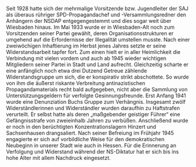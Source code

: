 Seit 1928 hatte sich der mehrmalige Vorsitzende bzw. Jugendleiter der
SAJ als überaus rühriger SPD-Propagandachef und -Versammlungsredner den
Anhängern der NSDAP entgegengestemmt und dies sogar weit über Wiesbaden
hinaus. Im Mai 1933 wurde er in Wiesbaden-Alt noch zum Vorsitzenden
seiner Partei gewählt, deren Organisationsstrukturen er umgehend auf die
Erfordernisse der Illegalität umstellen musste. Nach einer zweiwöchigen
Inhaftierung im Herbst jenes Jahres setzte er seine Widerstandsarbeit
tapfer fort. Zum einen hielt er in aller Heimlichkeit die Verbindung mit
vielen vordem und auch ab 1945 wieder wichtigen Mitgliedern seiner
Partei in Stadt und Land aufrecht. Gleichzeitig scharte er eine
anfänglich noch etwa drei Dutzend Getreue zählende Widerstandsgruppe um
sich, die er konspirativ strikt abschottete. So wurde von ihm die
äußerst riskante Verbreitung antinazistischen Propagandamaterials recht
bald aufgegeben, nicht aber die Sammlung von Unterstützungsgeldern für
verfolgte Gesinnungsfreunde. Erst Anfang 1941 wurde eine Denunziation
Buchs Gruppe zum Verhängnis. Insgesamt zwölf Widerständlerinnen und
Widerständler wurden daraufhin zu Haftstrafen verurteilt. Er selbst
hatte als deren „maßgebender geistiger Führer“ eine Gefängnisstrafe von
zweieinhalb Jahren zu verbüßen. Anschließend wurde er noch in den
berüchtigten Konzentrationslagern Hinzert und Sachsenhausen
drangsaliert. Nach seiner Befreiung im Frühjahr 1945 engagierte er sich
auf vorbildliche Weise für den demokratischen Neubeginn in unserer Stadt
wie auch in Hessen. Für die Erinnerung an Verfolgung und Widerstand
während der NS-Diktatur hat er sich bis ins hohe Alter mit allem
Nachdruck eingesetzt.
